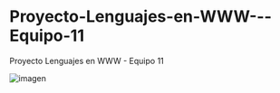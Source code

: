 # Proyecto-Lenguajes-en-WWW---Equipo-11
Proyecto Lenguajes en WWW - Equipo 11

![imagen](https://user-images.githubusercontent.com/50089089/127596038-99a42f04-5d0d-4565-8c90-d797ede2b111.png)
